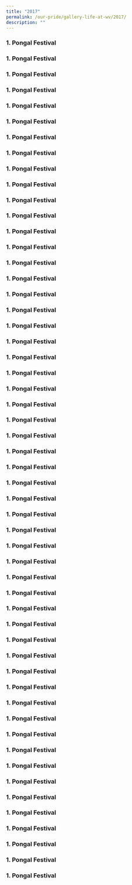 ```yaml
---
title: "2017"
permalink: /our-pride/gallery-life-at-wv/2017/
description: ""
---
```

### 1. Pongal Festival

### 1. Pongal Festival

### 1. Pongal Festival

### 1. Pongal Festival

### 1. Pongal Festival

### 1. Pongal Festival

### 1. Pongal Festival

### 1. Pongal Festival

### 1. Pongal Festival

### 1. Pongal Festival

### 1. Pongal Festival

### 1. Pongal Festival

### 1. Pongal Festival

### 1. Pongal Festival

### 1. Pongal Festival

### 1. Pongal Festival

### 1. Pongal Festival

### 1. Pongal Festival

### 1. Pongal Festival

### 1. Pongal Festival

### 1. Pongal Festival

### 1. Pongal Festival

### 1. Pongal Festival

### 1. Pongal Festival

### 1. Pongal Festival

### 1. Pongal Festival

### 1. Pongal Festival

### 1. Pongal Festival

### 1. Pongal Festival

### 1. Pongal Festival

### 1. Pongal Festival

### 1. Pongal Festival

### 1. Pongal Festival

### 1. Pongal Festival

### 1. Pongal Festival

### 1. Pongal Festival

### 1. Pongal Festival

### 1. Pongal Festival

### 1. Pongal Festival

### 1. Pongal Festival

### 1. Pongal Festival

### 1. Pongal Festival

### 1. Pongal Festival

### 1. Pongal Festival

### 1. Pongal Festival

### 1. Pongal Festival

### 1. Pongal Festival

### 1. Pongal Festival

### 1. Pongal Festival

### 1. Pongal Festival

### 1. Pongal Festival

### 1. Pongal Festival

### 1. Pongal Festival

### 1. Pongal Festival
